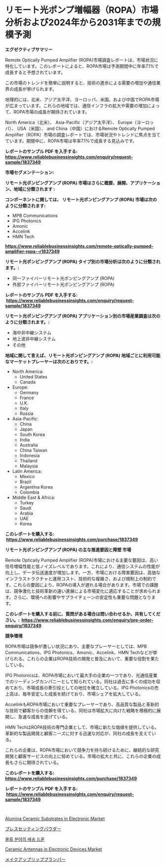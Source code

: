 <p><h1>リモート光ポンプ増幅器（ROPA）市場分析および2024年から2031年までの規模予測</h1></p><p><strong>エグゼクティブサマリー</strong></p>
<p><p>Remote Optically Pumped Amplifier (ROPA)市場調査レポートは、市場状況に特化しています。このレポートによると、ROPA市場は予測期間中に年率7.1%で成長すると予想されています。</p><p>この市場のトレンドを簡単に説明すると、技術の進歩による需要の増加や通信業界の成長が挙げられます。</p><p>地理的には、北米、アジア太平洋、ヨーロッパ、米国、および中国でROPA市場が広まっています。これらの地域では、通信インフラの拡大や需要の増加によって、ROPA市場の成長が期待されています。</p><p>North America（北米）、 Asia-Pacific（アジア太平洋）、 Europe（ヨーロッパ）、 USA（米国）、 and China（中国）におけるRemote Optically Pumped Amplifier（ROPA）市場の調査レポートでは、市場状況やトレンドに焦点を当てています。期間中に、ROPA市場は年率7.1%で成長する見込みです。</p></p>
<p><strong>レポートのサンプル PDF を入手する: <a href="https://www.reliablebusinessinsights.com/enquiry/request-sample/1837349">https://www.reliablebusinessinsights.com/enquiry/request-sample/1837349</a></strong></p>
<p><strong>市場セグメンテーション:</strong></p>
<p><strong> リモート光ポンピングアンプ (ROPA) 市場はさらに概要、展開、アプリケーション、地域に分類されます :</strong></p>
<p><strong>コンポーネントに関しては、 リモート光ポンピングアンプ (ROPA) 市場は次のように分類されます: &nbsp;</strong></p>
<p><ul><li>MPB Communications</li><li>IPG Photonics</li><li>Amonic</li><li>Accelink</li><li>HMN Tech</li></ul></p>
<p><strong><a href="https://www.reliablebusinessinsights.com/remote-optically-pumped-amplifier-ropa--r1837349">https://www.reliablebusinessinsights.com/remote-optically-pumped-amplifier-ropa--r1837349</a></strong></p>
<p><strong> リモート光ポンピングアンプ (ROPA) タイプ別の市場分析は次のように分類されます。:</strong></p>
<p><ul><li>同一ファイバーリモート光ポンピングアンプ (ROPA)</li><li>外部ファイバーリモート光ポンピングアンプ (ROPA)</li></ul></p>
<p><strong>レポートのサンプル PDF を入手する: &nbsp;<a href="https://www.reliablebusinessinsights.com/enquiry/request-sample/1837349">https://www.reliablebusinessinsights.com/enquiry/request-sample/1837349</a></strong></p>
<p><strong> リモート光ポンピングアンプ (ROPA) アプリケーション別の市場産業調査は次のように分類されます。:</strong></p>
<p><ul><li>海中非中継システム</li><li>地上波非中継システム</li><li>その他</li></ul></p>
<p><strong>地域に関して言えば、リモート光ポンピングアンプ (ROPA) 地域ごとに利用可能なマーケットプレーヤーは次のとおりです。:</strong></p>
<p><ul>
    <li>
        North America:
        <ul>
            <li>United States</li>
            <li>Canada</li>
        </ul>
    </li>
    <li>
        Europe:
        <ul>
            <li>Germany</li>
            <li>France</li>
            <li>U.K.</li>
            <li>Italy</li>
            <li>Russia</li>
        </ul>
    </li>
    <li>
        Asia-Pacific:
        <ul>
            <li>China</li>
            <li>Japan</li>
            <li>South Korea</li>
            <li>India</li>
            <li>Australia</li>
            <li>China Taiwan</li>
            <li>Indonesia</li>
            <li>Thailand</li>
            <li>Malaysia</li>
        </ul>
    </li>
    <li>
        Latin America:
        <ul>
            <li>Mexico</li>
            <li>Brazil</li>
            <li>Argentina Korea</li>
            <li>Colombia</li>
        </ul>
    </li>
    <li>
        Middle East & Africa:
        <ul>
            <li>Turkey</li>
            <li>Saudi</li>
            <li>Arabia</li>
            <li>UAE</li>
            <li>Korea</li>
        </ul>
    </li>
    </ul></p>
<p><strong>このレポートを購入する: &nbsp;<a href="https://www.reliablebusinessinsights.com/purchase/1837349">https://www.reliablebusinessinsights.com/purchase/1837349</a></strong></p>
<p><strong>リモート光ポンピングアンプ (ROPA) の主な推進要因と障壁 市場</strong></p>
<p><p>Remote Optically Pumped Amplifier (ROPA)市場における主要な要因は、高い信号増幅性能と低ノイズレベルであります。これにより、通信システムの性能が向上し、データ伝送速度が増加します。一方、市場における障害要因は、高価なインフラストラクチャと運用コスト、技術的な複雑さ、および規制上の制約です。これらの要因により、ROPAの導入が遅れる場合があります。市場での課題は、競争激化と技術革新の速い進展による市場変化に適応することが求められます。さらに、環境への影響やサプライチェーンの安定性も重要な問題となります。</p></p>
<p><strong>このレポートを購入する前に、質問がある場合は問い合わせるか、共有してください。:&nbsp; <a href="https://www.reliablebusinessinsights.com/enquiry/pre-order-enquiry/1837349">https://www.reliablebusinessinsights.com/enquiry/pre-order-enquiry/1837349</a></strong></p>
<p><strong>競争環境</strong></p>
<p><p>ROPA市場は競争が激しい状況にあり、主要なプレーヤーとしては、MPB Communications、IPG Photonics、Amonic、Accelink、HMN Techなどが挙げられる。これらの企業はROPA技術の開発と普及において、重要な役割を果たしている。</p><p>IPG Photonicsは、ROPA市場において最大手の企業の一つであり、光通信産業でのリーディングカンパニーとして知られている。同社は過去に多くの成功を収めており、市場成長の牽引役としての地位を確立している。IPG Photonicsの売上高は、毎年安定した成長を続けており、市場シェアを拡大している。</p><p>AccelinkもROPA市場において重要なプレーヤーであり、高品質な製品と革新的な技術で顧客からの信頼を得ている。同社は市場拡大に向けた戦略を積極的に展開し、急速な成長を遂げている。</p><p>HMN TechはROPA技術の専門企業として、市場に新たな価値を提供している。革新的な製品開発と顧客ニーズに対する迅速な対応が、同社の成長を支えている。</p><p>これらの企業は、ROPA市場において競争力を持ち続けるために、継続的な研究開発と顧客サービスの向上に努めている。市場の拡大と共に、これらの企業の成長もさらに期待されている。</p></p>
<p><strong>このレポートを購入する: &nbsp; <a href="https://www.reliablebusinessinsights.com/purchase/1837349">https://www.reliablebusinessinsights.com/purchase/1837349</a></strong></p>
<p><strong>レポートのサンプル PDF を入手する: &nbsp;<a href="https://www.reliablebusinessinsights.com/enquiry/request-sample/1837349">https://www.reliablebusinessinsights.com/enquiry/request-sample/1837349</a></strong><strong></strong></p>
<p>&nbsp;</p>
<p><p><a href="https://issuu.com/reportprime-2/docs/alumina-ceramic-substrates-in-electronic-market-si">Alumina Ceramic Substrates in Electronic Market</a></p><p><a href="https://github.com/nemesis2824/Market-Research-Report-List-2/blob/main/3994082104231.md">プレスセッティングパウダー</a></p><p><a href="https://github.com/AidenReinger/Market-Research-Report-List-1/blob/main/110827597696.md">물류 분야의 배송 드론</a></p><p><a href="https://issuu.com/reportprime-2/docs/ceramic-antennas-in-electronic-devices-market-size">Ceramic Antennas in Electronic Devices Market</a></p><p><a href="https://github.com/CieloStamm/Market-Research-Report-List-1/blob/main/9295700104232.md">メイクアップリッププランパー</a></p></p>